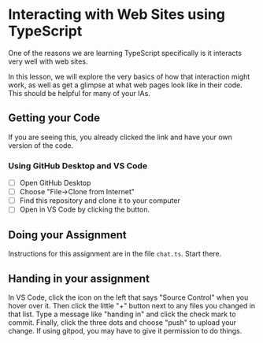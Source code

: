 # Interacting with Web Sites using TypeScript

One of the reasons we are learning TypeScript specifically is it interacts very well with web sites.

In this lesson, we will explore the very basics of how that interaction might work, as well as get a glimpse at what web pages look like in their code. This should be helpful for many of your IAs.

## Getting your Code

If you are seeing this, you already clicked the link and have your own version of the code. 

### Using GitHub Desktop and VS Code
- [ ] Open GitHub Desktop
- [ ] Choose "File->Clone from Internet"
- [ ] Find this repository and clone it to your computer
- [ ] Open in VS Code by clicking the button.

## Doing your Assignment

Instructions for this assignment are in the file `chat.ts`. Start there.

## Handing in your assignment

In VS Code, click the icon on the left that says "Source Control" when you hover over it. Then click the little "+" button next to any files you changed in that list. Type a message like "handing in" and click the check mark to commit. Finally, click the three dots and choose "push" to upload your change. If using gitpod, you may have to give it permission to do things.